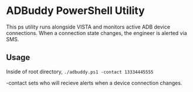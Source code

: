# ADBuddy PowerShell Utility

This ps utility runs alongside VISTA and monitors active ADB device connections.
When a connection state changes, the engineer is alerted via SMS.

## Usage
Inside of root directory,
`./adbuddy.ps1 -contact 13334445555`

-contact <phone number> sets who will recieve alerts when a device connection changes.